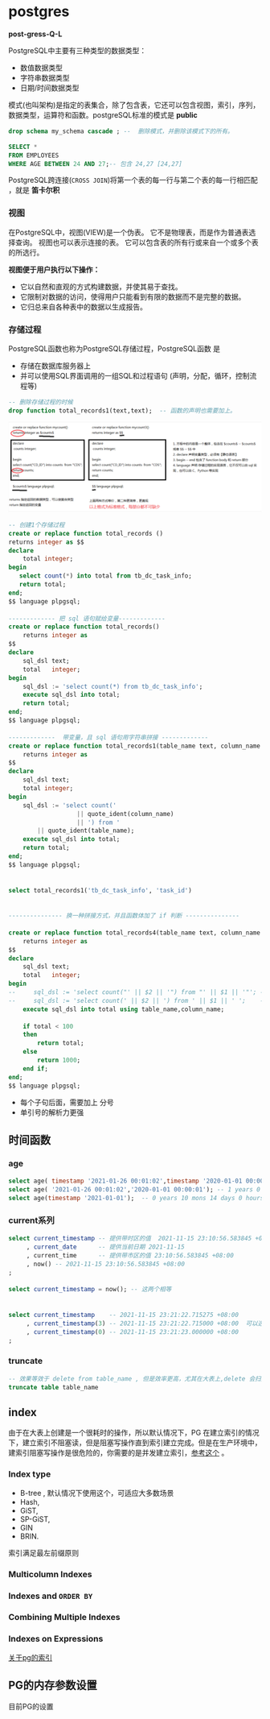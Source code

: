 # postgres

 **post-gress-Q-L**

PostgreSQL中主要有三种类型的数据类型：

- 数值数据类型
- 字符串数据类型
- 日期/时间数据类型

模式(也叫架构)是指定的表集合，除了包含表，它还可以包含视图，索引，序列，数据类型，运算符和函数。postgreSQL标准的模式是 **public**

```sql 
drop schema my_schema cascade ; --  删除模式，并删除该模式下的所有。	
```

```sql
SELECT *   
FROM EMPLOYEES   
WHERE AGE BETWEEN 24 AND 27;-- 包含 24,27 [24,27]
```



PostgreSQL跨连接(`CROSS JOIN`)将第一个表的每一行与第二个表的每一行相匹配 ，就是 **笛卡尔积**

###  视图

在PostgreSQL中，视图(VIEW)是一个伪表。 它不是物理表，而是作为普通表选择查询。
视图也可以表示连接的表。 它可以包含表的所有行或来自一个或多个表的所选行。

**视图便于用户执行以下操作：**

- 它以自然和直观的方式构建数据，并使其易于查找。
- 它限制对数据的访问，使得用户只能看到有限的数据而不是完整的数据。
- 它归总来自各种表中的数据以生成报告。

### 存储过程

PostgreSQL函数也称为PostgreSQL存储过程，PostgreSQL函数 是

* 存储在数据库服务器上
* 并可以使用SQL界面调用的一组SQL和过程语句    (声明，分配，循环，控制流程等)

```sql  
-- 删除存储过程的时候
drop function total_records1(text,text);  -- 函数的声明也需要加上。
```



<img src="img/pg/pg01.jpg" style="zoom:80%;" />

```sql 
-- 创建1个存储过程
create or replace function total_records ()
returns integer as $$
declare
    total integer;
begin
   select count(*) into total from tb_dc_task_info;
   return total;
end;
$$ language plpgsql;

------------- 把 sql 语句赋给变量-------------
create or replace function total_records()
    returns integer as
$$
declare
    sql_dsl text;
    total   integer;
begin
    sql_dsl := 'select count(*) from tb_dc_task_info';
    execute sql_dsl into total;
    return total;
end;
$$ language plpgsql;

-------------  带变量，且 sql 语句用字符串拼接 -------------
create or replace function total_records1(table_name text, column_name text)
    returns integer as
$$
declare
    sql_dsl text;
    total integer;
begin
    sql_dsl := 'select count('
                   || quote_ident(column_name)
                   || ') from '
        || quote_ident(table_name);
    execute sql_dsl into total;
    return total;
end;
$$ language plpgsql;


select total_records1('tb_dc_task_info', 'task_id')


--------------- 换一种拼接方式，并且函数体加了 if 判断 ---------------

create or replace function total_records4(table_name text, column_name text)
    returns integer as
$$
declare
    sql_dsl text;
    total   integer;
begin
--     sql_dsl := 'select count("' || $2 || '") from "' || $1 || '"'; -- 方式1
--     sql_dsl := 'select count(' || $2 || ') from ' || $1 || ' ';    -- 方式2
    execute sql_dsl into total using table_name,column_name;

    if total < 100
    then
        return total;
    else
        return 1000;
    end if;
end;
$$ language plpgsql;
```

* 每个子句后面，需要加上 分号
* 单引号的解析力更强



## 时间函数

### age

```sql 
select age( timestamp '2021-01-26 00:01:02',timestamp '2020-01-01 00:00:01'); -- 1 years 0 mons 25 days 0 hours 1 mins 1.00 secs
select age( '2021-01-26 00:01:02','2020-01-01 00:00:01'); -- 1 years 0 mons 25 days 0 hours 1 mins 1.00 secs
select age(timestamp '2021-01-01');  -- 0 years 10 mons 14 days 0 hours 0 mins 0.00 secs 当前时间减去传入时间
```

### current系列

```sql
select current_timestamp -- 提供带时区的值  2021-11-15 23:10:56.583845 +08:00
     , current_date      -- 提供当前日期 2021-11-15
     , current_time      -- 提供带市区的值 23:10:56.583845 +08:00
     , now() -- 2021-11-15 23:10:56.583845 +08:00 
;

select current_timestamp = now(); -- 这两个相等


select current_timestamp    -- 2021-11-15 23:21:22.715275 +08:00
     , current_timestamp(3) -- 2021-11-15 23:21:22.715000 +08:00  可以选择使用precision参数，这将使结果在四分之一秒的范围内四舍五入。
     , current_timestamp(0) -- 2021-11-15 23:21:23.000000 +08:00
;
```

### truncate 

```sql
-- 效果等效于 delete from table_name , 但是效率更高，尤其在大表上,delete 会扫描表，但是 truncate不会
truncate table table_name
```





## index

由于在大表上创建是一个很耗时的操作，所以默认情况下，PG 在建立索引的情况下，建立索引不阻塞读，但是阻塞写操作直到索引建立完成。但是在生产环境中，建索引阻塞写操作是很危险的，你需要的是并发建立索引，[参考这个](https://www.postgresql.org/docs/10/sql-createindex.html#SQL-CREATEINDEX-CONCURRENTLY) 。

### Index type

*  B-tree , 默认情况下使用这个，可适应大多数场景
*  Hash,
*  GiST,
*  SP-GiST,
*  GIN 
*  BRIN.

索引满足最左前缀原则

### Multicolumn Indexes



###  Indexes and `ORDER BY`



### Combining Multiple Indexes



### Indexes on Expressions



[关于pg的索引](http://mysql.taobao.org/monthly/2018/11/06/)



## PG的内存参数设置

目前PG的设置









